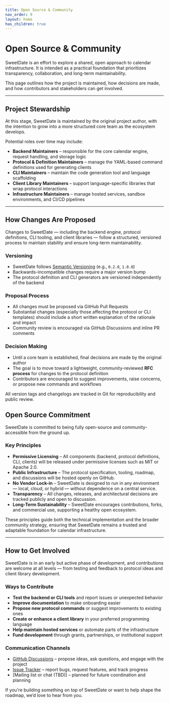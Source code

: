 ```yaml
---
title: Open Source & Community 
nav_order: 9
layout: home
has_children: true
---
```


# Open Source & Community

SweetDate is an effort to explore a shared, open approach to calendar infrastructure. 
It is intended as a practical foundation that prioritizes transparency, collaboration, and long-term maintainability.

This page outlines how the project is maintained, how decisions are made, and how contributors and stakeholders can get involved.


---

## Project Stewardship

At this stage, SweetDate is maintained by the original project author, with the intention to grow into a more structured core team as the ecosystem develops.

Potential roles over time may include:

- **Backend Maintainers** – responsible for the core calendar engine, request handling, and storage logic
- **Protocol & Definition Maintainers** – manage the YAML-based command definitions used for generating clients
- **CLI Maintainers** – maintain the code generation tool and language scaffolding
- **Client Library Maintainers** – support language-specific libraries that wrap protocol interactions
- **Infrastructure Maintainers** – manage hosted services, sandbox environments, and CI/CD pipelines

---

## How Changes Are Proposed

Changes to SweetDate — including the backend engine, protocol definitions, CLI tooling, and client libraries — follow a structured, versioned process to maintain stability and ensure long-term maintainability.

### Versioning

- SweetDate follows [Semantic Versioning](https://semver.org/) (e.g., `0.2.0`, `1.0.0`)
- Backwards-incompatible changes require a major version bump
- The protocol definition and CLI generators are versioned independently of the backend

### Proposal Process

- All changes must be proposed via GitHub Pull Requests
- Substantial changes (especially those affecting the protocol or CLI templates) should include a short written explanation of the rationale and impact
- Community review is encouraged via GitHub Discussions and inline PR comments

### Decision Making

- Until a core team is established, final decisions are made by the original author
- The goal is to move toward a lightweight, community-reviewed **RFC process** for changes to the protocol definition
- Contributors are encouraged to suggest improvements, raise concerns, or propose new commands and workflows

All version tags and changelogs are tracked in Git for reproducibility and public review.

## Open Source Commitment

SweetDate is committed to being fully open-source and community-accessible from the ground up.

### Key Principles

- **Permissive Licensing** – All components (backend, protocol definitions, CLI, clients) will be released under permissive licenses such as MIT or Apache 2.0.
- **Public Infrastructure** – The protocol specification, tooling, roadmap, and discussions will be hosted openly on GitHub.
- **No Vendor Lock-in** – SweetDate is designed to run in any environment — local, cloud, or hybrid — without dependence on a central service.
- **Transparency** – All changes, releases, and architectural decisions are tracked publicly and open to discussion.
- **Long-Term Sustainability** – SweetDate encourages contributions, forks, and commercial use, supporting a healthy open ecosystem.

These principles guide both the technical implementation and the broader community strategy, ensuring that SweetDate remains a trusted and adaptable foundation for calendar infrastructure.

---

## How to Get Involved

SweetDate is in an early but active phase of development, and contributions are welcome at all levels — from testing and feedback to protocol ideas and client library development.

### Ways to Contribute

- **Test the backend or CLI tools** and report issues or unexpected behavior
- **Improve documentation** to make onboarding easier
- **Propose new protocol commands** or suggest improvements to existing ones
- **Create or enhance a client library** in your preferred programming language
- **Help maintain hosted services** or automate parts of the infrastructure
- **Fund development** through grants, partnerships, or institutional support

### Communication Channels

- [GitHub Discussions](#) – propose ideas, ask questions, and engage with the project
- [Issue Tracker](#) – report bugs, request features, and track progress
- [Mailing list or chat (TBD)] – planned for future coordination and planning

If you're building something on top of SweetDate or want to help shape the roadmap, we’d love to hear from you.